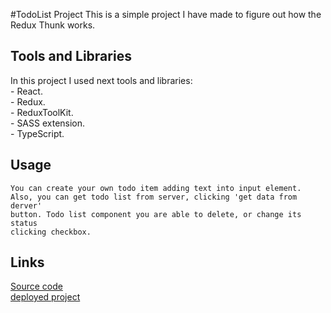 #TodoList Project
This is a simple project I have made to figure out how the Redux Thunk works.
## Tools and Libraries
 In this project I used next tools and libraries:<br/>
    - React.<br/>
    - Redux.<br/>
    - ReduxToolKit.<br/>
    - SASS extension.<br/>
    - TypeScript. <br/>
## Usage
    You can create your own todo item adding text into input element.
    Also, you can get todo list from server, clicking 'get data from derver'
    button. Todo list component you are able to delete, or change its status
    clicking checkbox.
## Links
[Source code](https://github.com/mikitapapok/examplesOfReactReduxTypescript/tree/toolkitType)
<br/>
[deployed project](https://mikitapapok.github.io/examplesOfReactReduxTypescript/)

